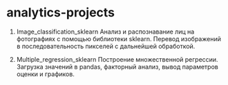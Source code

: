 # analytics-projects
1. Image_classification_sklearn
   Анализ и распознавание лиц на фотографиях с помощью библиотеки sklearn. Перевод изображений в последовательность 
   пикселей с дальнейшей обработкой.
   
2. Multiple_regression_sklearn
   Построение множественной регрессии. Загрузка значений в pandas, факторный анализ, вывод параметров оценки и графиков.
   
   
   
